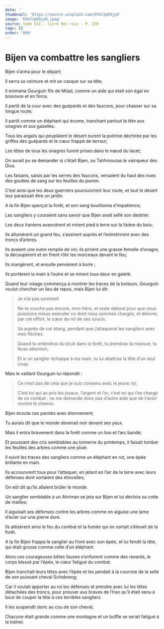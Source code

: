 ```yaml
---
date: ''
thumbnail: 'https://source.unsplash.com/EFm7JpD9jy8'
image: 'EFm7JpD9jy8.jpeg'
source: tome III - livre des rois - P. 239
tags: []
order: '099'
---
```


# Bijen va combattre les sangliers

Bijen s’arma pour le départ;

Il serra sa ceinture et mit un casque sur sa tête;

Il emmena Gourguin fils de Milad, comme un aide qui était son égal en bravoure et en force.

Il partit de la cour avec des guépards et des faucons, pour chasser sur sa longue route;

Il partit comme un éléphant qui écume, tranchant partout la tête aux onagres et aux gazelles.

Tous les argalis qui peuplaient le désert eurent la poitrine déchirée par les griffes des guépards et le cœur frappé de terreur;

Les têtes de tous les onagres furent prises dans le nœud du lacet;

On aurait pu se demander si c’était Bijen, ou Tahhmouras le vainqueur des Divs.

Les faisans, saisis par les serres des faucons, versaient du haut des nues des gouttes de sang sur les feuilles du jasmin.

C’est ainsi que les deux guerriers poursuivirent leur route, et tout le désert leur paraissait être un jardin.

A la fin Bijen aperçut la forêt, et son sang bouillonna d’impatience;

Les sangliers y couraient sans savoir que Bijen avait sellé son destrier.

Les deux Iraniens avancèrent et mirent pied à terre sur la lisière du bois;

Ils allumèrent un grand feu, s’assirent auprès et l’entretinrent avec des troncs d’arbres.

Ils avaient une outre remplie de vin; ils prirent une grasse femelle d’onagre, la découpèrent et
en firent rôtir les morceaux devant le feu;

Ils mangèrent, et ensuite pensèrent à boire ;

Ils portèrent la main à l’outre et se mirent tous deux en gaieté.

Quand leur visage commença à montrer les traces de
la boisson, Gourguin voulut chercher un lieu de repos, mais Bijen lui dit:

> Je n’ai pas sommeil!
>
> Ne te couche pas encore, mon frère, et reste debout pour que nous puissions mieux exécuter ce dont nous sommes chargés, et délivrer, par cet effort, le cœur du roi de ses soucis.
>
> Va auprès de cet étang, pendant que j’attaquerai les sangliers avec mes flèches.
>
> Quand tu entendras du bruit dans la forêt, tu prendras ta massue, tu feras attention;
>
> Et si un sanglier échappe à ma main, tu lui abattras la tête d’un seul coup.

Mais le vaillant Gourguin lui répondit :

> Ce n’est pas de cela que je suis convenu avec le jeune roi;
>
> C’est toi qui as pris les joyaux, l’argent et l’or, c’est toi qui t’es chargé de ce combat : ne me demande donc pas d’autre aide que de t’avoir montré le chemin.

Bijen écouta ces paroles avec étonnement;

Tu aurais dit que le monde devenait noir devant ses yeux.

Mais il entra bravement dans la forêt comme un lion et l’arc bandé;

Et poussant des cris semblables au tonnerre du printemps, il faisait tomber les feuilles des arbres comme une pluie.

Il suivit les traces des sangliers comme un éléphant en rut, une épée brillante en main.

Ils accoururent tous pour l’attaquer,
en jetant en l’air de la terre avec leurs défenses dont sortaient des étincelles;

On eût dit qu’ils allaient brûler le monde.

Un sanglier semblable à un Ahriman se jeta sur Bijen et lui déchira sa cotte de mailles;

Il aiguisait ses défenses contre les arbres comme on aiguise une lame d’acier sur une pierre dure.

Ils attisèrent ainsi le feu du combat et la fumée qui en sortait s’élevait de la forêt.

A la fin Bijen frappa le sanglier au front avec son épée, et lui fendit la tête, qui était grosse comme celle d’un éléphant.

Alors ces courageuses bêtes fauves s’enfuirent comme des renards, le corps blessé par l’épée, le cœur fatigué du combat.

Bijen tranchait leurs têtes avec l’épée et les pendait à la courroie de la selle de son puissant cheval Schebreng;

Car il voulait apporter au roi les défenses et prendre avec lui les têtes détachées des troncs, pour prouver aux braves de l’Iran qu’il était venu à bout de couper la tête à ces terribles sangliers.

Il les suspendit donc au cou de son cheval;

Chacune était grande comme une montagne et un buffle se serait fatigué à la traîner.
